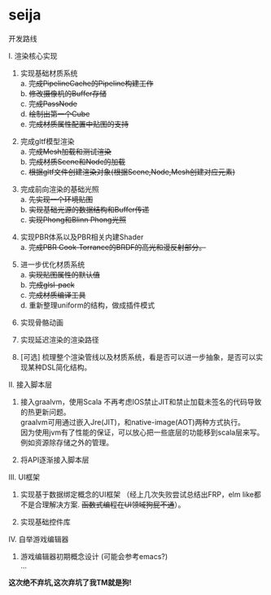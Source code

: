 # seija

开发路线  

Ⅰ. 渲染核心实现
  1. 实现基础材质系统  
        a. <del> 完成PipelineCache的Pipeline构建工作 </del>  
        b. <del> 修改摄像机的Buffer存储 </del>  
        c. <del> 完成PassNode </del>  
        d. <del> 绘制出第一个Cube </del>  
        e. <del> 完成材质属性配置中贴图的支持 </del>


  2. 完成gltf模型渲染  
        a. <del> 完成Mesh加载和测试渲染 </del>  
        b. <del> 完成材质Scene和Node的加载 </del>  
        c. <del> 根据gltf文件创建渲染对象(根据Scene,Node,Mesh创建对应元素) </del>

  3. 完成前向渲染的基础光照  
        a. <del>先实现一个环境贴图 </del>  
        b. <del>实现基础光源的数据结构和Buffer传递</del>  
        c. <del>实现Phong和Blinn Phong光照 </del>  
  
  4. 实现PBR体系以及PBR相关内建Shader  
        a. <del> 完成PBR Cook-Torrance的BRDF的高光和漫反射部分。 </del>  

  5. 进一步优化材质系统  
        a. <del> 实现贴图属性的默认值 </del>  
        b. <del> 完成glsl-pack </del>  
        c. <del> 完成材质编译工具 </del>   
        d. 重新整理uniform的结构，做成插件模式  

  6. 实现骨骼动画  
      
  7. 实现延迟渲染的渲染路径  
  
  8. [可选] 梳理整个渲染管线以及材质系统，看是否可以进一步抽象，是否可以实现某种DSL简化结构。

Ⅱ. 接入脚本层
  1. 接入graalvm，使用Scala 
       不再考虑IOS禁止JIT和禁止加载未签名的代码导致的热更新问题。    
       graalvm可用通过嵌入Jre(JIT)，和native-image(AOT)两种方式执行。  
       因为使用jvm有了性能的保证，可以放心把一些底层的功能移到scala层来写。例如资源除存储之外的管理。

  3. 将API逐渐接入脚本层


Ⅲ. UI框架
  1. 实现基于数据绑定概念的UI框架 （经上几次失败尝试总结出FRP，elm like都不是合理解决方案. <del>函数式编程在UI领域狗屁不通</del>）。
  
  2. 实现基础控件库

Ⅳ. 自举游戏编辑器
  1. 游戏编辑器初期概念设计 (可能会参考emacs?)  
  ...  
   



<b>这次绝不弃坑,这次弃坑了我TM就是狗!</b>
